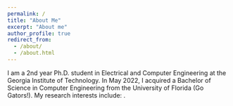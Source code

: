 ```yaml
---
permalink: /
title: "About Me"
excerpt: "About me"
author_profile: true
redirect_from: 
  - /about/
  - /about.html
---
```


I am a 2nd year Ph.D. student in Electrical and Computer Engineering at the Georgia Institute of Technology. In May 2022, I acquired a Bachelor of Science in Computer Engineering from the University of Florida (Go Gators!). 
My research interests include: .
